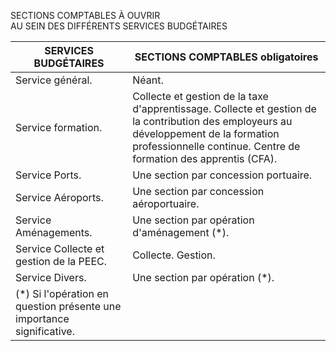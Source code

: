 SECTIONS COMPTABLES À OUVRIR\
AU SEIN DES DIFFÉRENTS SERVICES BUDGÉTAIRES

|  SERVICES BUDGÉTAIRES |  SECTIONS COMPTABLES obligatoires |
| --- | --- |
|  Service général. |  Néant. |
|  Service formation. |  Collecte et gestion de la taxe d'apprentissage. Collecte et gestion de la contribution des employeurs au développement de la formation professionnelle continue. Centre de formation des apprentis (CFA). |
|  Service Ports. |  Une section par concession portuaire. |
|  Service Aéroports. |  Une section par concession aéroportuaire. |
|  Service Aménagements. |  Une section par opération d'aménagement (\*). |
|  Service Collecte et gestion de la PEEC. |  Collecte. Gestion. |
|  Service Divers. |  Une section par opération (\*).  |
|  (\*) Si l'opération en question présente une importance significative. |
